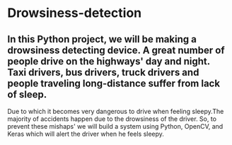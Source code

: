 # Drowsiness-detection
## In this  Python project, we will be making a drowsiness detecting device. A great number of people drive on the highways'  day and night. Taxi drivers, bus drivers, truck drivers and people traveling long-distance suffer from lack of sleep.
Due to which it becomes very dangerous to drive when feeling sleepy.The majority of accidents happen due to the drowsiness of the driver. So, to prevent these mishaps' we will build a system using Python, OpenCV, and Keras which will alert the driver when he feels sleepy.
